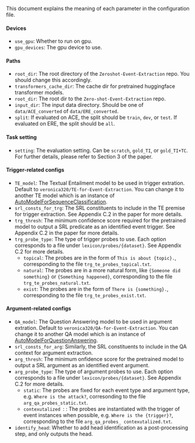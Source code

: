 This document explains the meaning of each parameter in the configuration file.

#### Devices
* `use_gpu`: Whether to run on gpu.
* `gpu_devices`: The gpu device to use.

#### Paths
* `root_dir`: The root directory of the `Zeroshot-Event-Extraction` repo. You should change this accordingly.
* `transformers_cache_dir`: The cache dir for pretrained huggingface transformer models.
* `root_dir`: The root dir to the `Zero-shot-Event-Extraction` repo.
* `input_dir`: The input data directory. Should be one of `data/ACE_converted` of `data/ERE_converted`.
* `split`: If evaluated on ACE, the split should be `train`, `dev`, or `test`. If evaluated on ERE, the split should be `all`.

#### Task setting
* `setting`: The evaluation setting. Can be `scratch`, `gold_TI`, or `gold_TI+TC`. For further details, please refer to Section 3 of the paper. 


#### Trigger-related configs
* `TE_model`: The Textual Entailment model to be used in trigger extration. Default to `veronica320/TE-for-Event-Extraction`. You can change it to another TE model which is an instance of [AutoModelForSequenceClassification](https://huggingface.co/transformers/model_doc/auto.html#automodelforsequenceclassification).
* `srl_consts_for_trg`: The SRL constituents to include in the TE premise for trigger extraction. See Appendix C.2 in the paper for more details.
* `trg_thresh`: The minimum confidence score required for the pretrained model to output a SRL predicate as an identified event trigger. See Appendix C.2 in the paper for more details.
* `trg_probe_type`: The type of trigger probes to use. Each option corresponds to a file under `lexicon/probes/{dataset}`. See Appendix C.2 for more details.
	* `topical`: The probes are in the form of `This is about {topic}.`, corresponding to the file `trg_te_probes_topical.txt`.
	* `natural`: The probes are in a more natural form, like `{Someone did something}` or `{Something happened}`, corresponding to the file `trg_te_probes_natural.txt`.
	* `exist`: The probes are in the form of `There is {something}.`, corresponding to the file `trg_te_probes_exist.txt`.
	
#### Argument-related configs
* `QA_model`: The Question Answering model to be used in argument extration. Default to `veronica320/QA-for-Event-Extraction`. You can change it to another QA model which is an instance of [AutoModelForQuestionAnswering](https://huggingface.co/transformers/model_doc/auto.html#automodelforquestionanswering).
* `srl_consts_for_arg`: Similarly, the SRL constituents to include in the QA context for argument extraction.
* `arg_thresh`: The minimum onfidence score for the pretrained model to output a SRL argument as an identified event argument.
* `arg_probe_type`: The type of argument probes to use. Each option corresponds to a file under `lexicon/probes/{dataset}`. See Appendix C.2 for more details.
	* `static`: The probes are fixed for each event
type and argument type, e.g. `Where is the attack?`, corresonding to the file `arg_qa_probes_static.txt`.
	* `contexutalized `: : The probes are instantiated
with the trigger of event instances when possible, e.g. `Where is the {trigger}?`, corresponding to the file `arg_qa_probes_ contexutalized.txt`.
* `identify_head`: Whether to add head identification as a post-processing step, and only outputs the head.